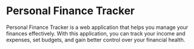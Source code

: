 # Personal Finance Tracker

Personal Finance Tracker is a web application that helps you manage your finances effectively. With this application, you can track your income and expenses, set budgets, and gain better control over your financial health. 

